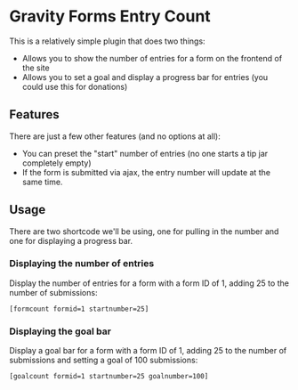 # Gravity Forms Entry Count

This is a relatively simple plugin that does two things:
* Allows you to show the number of entries for a form on the frontend of the site
* Allows you to set a goal and display a progress bar for entries (you could use this for donations)

## Features

There are just a few other features (and no options at all):
* You can preset the "start" number of entries (no one starts a tip jar completely empty)
* If the form is submitted via ajax, the entry number will update at the same time.
 
## Usage

There are two shortcode we'll be using, one for pulling in the number and one for displaying a progress bar.

### Displaying the number of entries

Display the number of entries for a form with a form ID of 1, adding 25 to the number of submissions:

```
[formcount formid=1 startnumber=25]
```

### Displaying the goal bar

Display a goal bar for a form with a form ID of 1, adding 25 to the number of submissions and setting a goal of 100 submissions:

```
[goalcount formid=1 startnumber=25 goalnumber=100]
```
